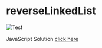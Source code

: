 # reverseLinkedList

![Test](https://github.com/banevare/Reverse-Linked-List/workflows/Test/badge.svg)

JavaScript Solution [click here](http://banevare.github.io/reverseList/reverseList.html)
